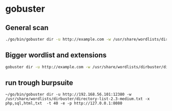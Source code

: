 # gobuster

## General scan

```bash
./go/bin/gobuster dir -u http://example.com -w /usr/share/wordlists/dirb/common.txt -t 40 -e
```

## Bigger wordlist and extensions

```bash
gobuster dir -u http://example.com -w /usr/share/wordlists/dirbuster/directory-list-2.3-medium.txt -x php,txt,html,sql -t 40 -e
```

## run trough burpsuite

```
~/go/bin/gobuster dir -u http://192.168.56.101:12380 -w /usr/share/wordlists/dirbuster/directory-list-2.3-medium.txt -x php,sql,html,txt  -t 40 -e -p http://127.0.0.1:8080
```